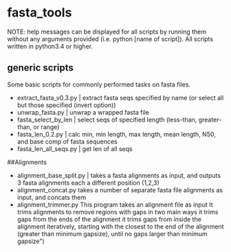 # fasta_tools

NOTE: help messages can be displayed for all scripts by running them without any arguments provided (i.e. python [name of script]).
All scripts written in python3.4 or higher.

## generic scripts

Some basic scripts for commonly performed tasks on fasta files.

* extract_fasta_v0.3.py | extract fasta seqs specified by name (or select all but those specified (invert option))
* unwrap_fasta.py | unwrap a wrapped fasta file 
* fasta_select_by_len | select seqs of specified length (less-than, greater-than, or range) 
* fasta_len_0.2.py | calc min, min length, max length, mean length, N50, and base comp of fasta sequences 
* fasta_len_all_seqs.py | get len of all seqs 

##Alignments

* alignment_base_split.py | takes a fasta alignments as input, and outputs 3 fasta alignments each a different position (1,2,3)
* alignment_concat.py takes a number of separate fasta file alignments as input, and concats them 
* alignment_trimmer.py This program takes an alignment file as input It trims alignments to remove regions with gaps in two main ways it trims gaps from the ends of the alignment it trims gaps from inside the alignment iteratively, starting with the closest to the end of the alignment (greater than minimum gapsize), until no gaps larger than minimum gapsize")



